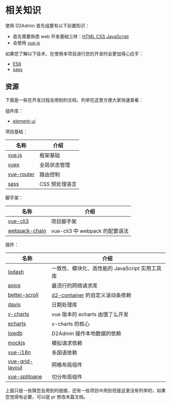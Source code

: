 # 相关知识

使用 D2Admin 首先组要有以下前置知识：

* 首先需要熟悉 web 开发基础三样：[HTML CSS JavaScript](http://www.w3school.com.cn/)
* 会使用 [vue.js](https://cn.vuejs.org/)

如果您了解以下技术，在使用本项目进行您的开发时会更加得心应手：

* [ES6](http://es6.ruanyifeng.com/)
* [sass](https://www.sass.hk/guide/)

## 资源

下面是一些在开发过程会用到的文档，列举在这里方便大家快速查看：

组件库：

* [element-ui](http://element.eleme.io/#/zh-CN/component/quickstart)

项目基础：

| 名称 | 介绍 |
| --- | --- |
| [vue.js](https://cn.vuejs.org/v2/guide/) | 框架基础 |
| [vuex](https://vuex.vuejs.org/zh/guide/) | 全局状态管理 |
| [vue-router](https://router.vuejs.org/zh/guide/) | 路由控制 |
| [sass](https://www.sass.hk/guide/) | CSS 预处理语言 |

脚手架：

| 名称 | 介绍 |
| --- | --- |
| [vue-cli3](https://cli.vuejs.org/zh/) | 项目脚手架 |
| [webpack-chain](https://github.com/mozilla-neutrino/webpack-chain) | vue-cli3 中 webpack 的配置语法 |

插件：

| 名称 | 介绍 |
| --- | --- |
| [lodash](https://lodash.com/docs/4.17.10) | 一致性、模块化、高性能的 JavaScript 实用工具库 |
| [axios](https://github.com/axios/axios) | 最流行的网络请求库 |
| [better-scroll](https://github.com/ustbhuangyi/better-scroll) | [d2-container](../sys-components/container.md) 的自定义滚动条依赖 |
| [dayjs](https://github.com/iamkun/dayjs) | 日期处理库 |
| [v-charts](https://v-charts.js.org/#/props) | vue 版本的 echarts 由饿了么开发 |
| [echarts](http://echarts.baidu.com/index.html) | v-charts 的核心 |
| [lowdb](https://github.com/typicode/lowdb) | D2Admin 操作本地数据的依赖 |
| [mockjs](https://github.com/nuysoft/Mock/wiki) | 模拟请求依赖 |
| [vue-i18n](https://kazupon.github.io/vue-i18n/guide/started.html) | 多国语依赖 |
| [vue-grid-layout](https://github.com/jbaysolutions/vue-grid-layout) | 网格布局组件 |
| [vue-splitpane](https://www.npmjs.com/package/vue-splitpane) | 切分布局组件 |

上面只是一些猜您会用到的链接，还有一些项目中用到但是这里没有列举的，如果您觉得有必要，可以提 pr 修改本篇文档。